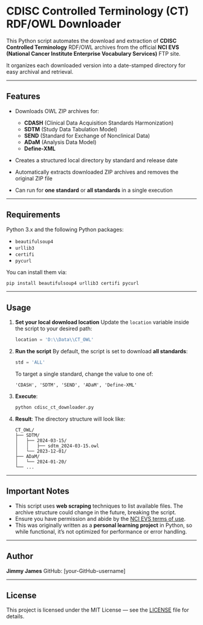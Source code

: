 # CDISC Controlled Terminology (CT) RDF/OWL Downloader

This Python script automates the download and extraction of **CDISC Controlled Terminology** RDF/OWL archives from the official **NCI EVS (National Cancer Institute Enterprise Vocabulary Services)** FTP site.

It organizes each downloaded version into a date-stamped directory for easy archival and retrieval.

---

## Features

* Downloads OWL ZIP archives for:

  * **CDASH** (Clinical Data Acquisition Standards Harmonization)
  * **SDTM** (Study Data Tabulation Model)
  * **SEND** (Standard for Exchange of Nonclinical Data)
  * **ADaM** (Analysis Data Model)
  * **Define-XML**
* Creates a structured local directory by standard and release date
* Automatically extracts downloaded ZIP archives and removes the original ZIP file
* Can run for **one standard** or **all standards** in a single execution

---

## Requirements

Python 3.x and the following Python packages:

* `beautifulsoup4`
* `urllib3`
* `certifi`
* `pycurl`

You can install them via:

```bash
pip install beautifulsoup4 urllib3 certifi pycurl
```

---

## Usage

1. **Set your local download location**
   Update the `location` variable inside the script to your desired path:

   ```python
   location = 'D:\\Data\\CT_OWL'
   ```

2. **Run the script**
   By default, the script is set to download **all standards**:

   ```python
   std = 'ALL'
   ```

   To target a single standard, change the value to one of:

   ```
   'CDASH', 'SDTM', 'SEND', 'ADaM', 'Define-XML'
   ```

3. **Execute**:

   ```bash
   python cdisc_ct_downloader.py
   ```

4. **Result**:
   The directory structure will look like:

   ```
   CT_OWL/
   ├── SDTM/
   │   ├── 2024-03-15/
   │   │   ├── sdtm_2024-03-15.owl
   │   └── 2023-12-01/
   ├── ADaM/
   │   └── 2024-01-20/
   └── ...
   ```

---

## Important Notes

* This script uses **web scraping** techniques to list available files. The archive structure could change in the future, breaking the script.
* Ensure you have permission and abide by the [NCI EVS terms of use](https://evs.nci.nih.gov/).
* This was originally written as a **personal learning project** in Python, so while functional, it’s not optimized for performance or error handling.

---

## Author

**Jimmy James**
GitHub: \[your-GitHub-username]

---

## License

This project is licensed under the MIT License — see the [LICENSE](LICENSE) file for details.
